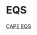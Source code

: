 # EQS

[CAPE EQS](https://www.notion.so/translucence/Ethereum-Query-Service-c0affc8b61c640fc8dc238852bfbea5b)
